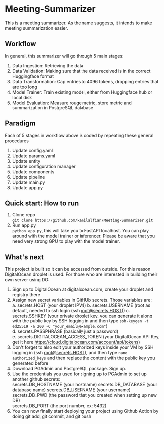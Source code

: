# Meeting-Summarizer
This is a meeting summarizer. As the name suggests, it intends to make meeting summarization easier.

## Workflow
In general, this summarizer will go through 5 main stages:
1. Data Ingestion: Retrieving the data
2. Data Validation: Making sure that the data received is in the correct Huggingface format
3. Data Transformation: Cap entries to 4096 tokens, dropping entries that are too long
4. Model Trainer: Train existing model, either from Huggingface hub or local disk
5. Model Evaluation: Measure rouge metric, store metric and summarization in PostgreSQL database

## Paradigm
Each of 5 stages in workflow above is coded by repeating these general procedures
1. Update config.yaml
2. Update params.yaml
3. Update entity 
4. Update configuration manager 
5. Update components 
6. Update pipeline 
7. Update main.py 
8. Update app.py

## Quick start: How to run
1. Clone repo  
```git clone https://github.com/kamilalfian/Meeting-Summarizer.git```
2. Run app.py  
```python app.py```, this will take you to FastAPI localhost. You can play around with the model trainer or inferencer. Please be aware that you need very strong GPU to play with the model trainer.

## What's next
This project is built so it can be accessed from outside. For this reason DigitalOcean droplet is used. For those who are interested in building their own server using DO:
1. Sign up to DigitalOcean at digitalocean.com, create your droplet and registry there
2. Assign new secret variables in GitHUb secrets. Those variables are:  
a. secrets.HOST  (your droplet IPV4)
b. secrets.USERNAME  (root as default, needed to ssh login (ssh root@secrets.HOST))
c. secrets.SSHKEY  (your private droplet key, you can generate it along with the public key by SSH logging in and then type ```ssh-keygen -t ed25519 -a 200 -C "your_email@example.com"```)  
d. secrets.PASSPHRASE  (basically just a password)  
e. secrets.DIGITALOCEAN_ACCESS_TOKEN  (your DigitalOcean API Key, get it here https://cloud.digitalocean.com/account/api/tokens)
3. Don't forget to also edit your authorized keys inside your VM by SSH logging in (ssh root@secrets.HOST), and then type ```nano authorized_keys``` and then replace the content with the public key you generated before
4. Download PGAdmin and PostgreSQL package. Sign up.
5. Use the credentials you used for signing up to PGAdmin to set up another github secrets:  
secrets.DB_HOSTNAME  (your hostname)
secrets.DB_DATABASE  (your database name)
secrets.DB_USERNAME  (your username)   
secrets.DB_PWD  (the password that you created when setting up new DB)  
secrets.DB_PORT  (the port number, ex: 5432)  
6. You can now finally start deploying your project using Github Action by doing git add, git commit, and git push